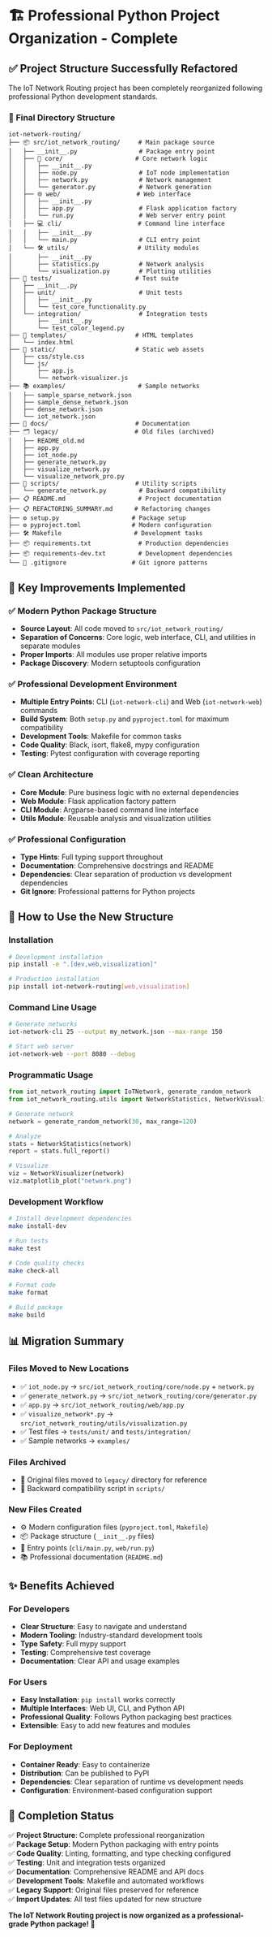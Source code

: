 # 🏗️ Professional Python Project Organization - Complete

## ✅ Project Structure Successfully Refactored

The IoT Network Routing project has been completely reorganized following professional Python development standards.

### 📁 Final Directory Structure

```
iot-network-routing/
├── 📦 src/iot_network_routing/     # Main package source
│   ├── __init__.py                 # Package entry point
│   ├── 🔧 core/                    # Core network logic
│   │   ├── __init__.py
│   │   ├── node.py                 # IoT node implementation
│   │   ├── network.py              # Network management
│   │   └── generator.py            # Network generation
│   ├── 🌐 web/                     # Web interface
│   │   ├── __init__.py
│   │   ├── app.py                  # Flask application factory
│   │   └── run.py                  # Web server entry point
│   ├── 💻 cli/                     # Command line interface
│   │   ├── __init__.py
│   │   └── main.py                 # CLI entry point
│   └── 🛠️ utils/                   # Utility modules
│       ├── __init__.py
│       ├── statistics.py           # Network analysis
│       └── visualization.py        # Plotting utilities
├── 🧪 tests/                       # Test suite
│   ├── __init__.py
│   ├── unit/                       # Unit tests
│   │   ├── __init__.py
│   │   └── test_core_functionality.py
│   └── integration/                # Integration tests
│       ├── __init__.py
│       └── test_color_legend.py
├── 🎨 templates/                   # HTML templates
│   └── index.html
├── 📁 static/                      # Static web assets
│   ├── css/style.css
│   └── js/
│       ├── app.js
│       └── network-visualizer.js
├── 📚 examples/                    # Sample networks
│   ├── sample_sparse_network.json
│   ├── sample_dense_network.json
│   ├── dense_network.json
│   └── iot_network.json
├── 📄 docs/                        # Documentation
├── 🗂️ legacy/                     # Old files (archived)
│   ├── README_old.md
│   ├── app.py
│   ├── iot_node.py
│   ├── generate_network.py
│   ├── visualize_network.py
│   └── visualize_network_pro.py
├── 📜 scripts/                     # Utility scripts
│   └── generate_network.py         # Backward compatibility
├── 📋 README.md                    # Project documentation
├── 📋 REFACTORING_SUMMARY.md      # Refactoring changes
├── ⚙️ setup.py                    # Package setup
├── ⚙️ pyproject.toml              # Modern configuration
├── 🛠️ Makefile                    # Development tasks
├── 📦 requirements.txt             # Production dependencies
├── 📦 requirements-dev.txt         # Development dependencies
└── 🚫 .gitignore                  # Git ignore patterns
```

## 🎯 Key Improvements Implemented

### ✅ Modern Python Package Structure
- **Source Layout**: All code moved to `src/iot_network_routing/`
- **Separation of Concerns**: Core logic, web interface, CLI, and utilities in separate modules
- **Proper Imports**: All modules use proper relative imports
- **Package Discovery**: Modern setuptools configuration

### ✅ Professional Development Environment
- **Multiple Entry Points**: CLI (`iot-network-cli`) and Web (`iot-network-web`) commands
- **Build System**: Both `setup.py` and `pyproject.toml` for maximum compatibility
- **Development Tools**: Makefile for common tasks
- **Code Quality**: Black, isort, flake8, mypy configuration
- **Testing**: Pytest configuration with coverage reporting

### ✅ Clean Architecture
- **Core Module**: Pure business logic with no external dependencies
- **Web Module**: Flask application factory pattern
- **CLI Module**: Argparse-based command line interface
- **Utils Module**: Reusable analysis and visualization utilities

### ✅ Professional Configuration
- **Type Hints**: Full typing support throughout
- **Documentation**: Comprehensive docstrings and README
- **Dependencies**: Clear separation of production vs development dependencies
- **Git Ignore**: Professional patterns for Python projects

## 🚀 How to Use the New Structure

### Installation
```bash
# Development installation
pip install -e ".[dev,web,visualization]"

# Production installation
pip install iot-network-routing[web,visualization]
```

### Command Line Usage
```bash
# Generate networks
iot-network-cli 25 --output my_network.json --max-range 150

# Start web server
iot-network-web --port 8080 --debug
```

### Programmatic Usage
```python
from iot_network_routing import IoTNetwork, generate_random_network
from iot_network_routing.utils import NetworkStatistics, NetworkVisualizer

# Generate network
network = generate_random_network(30, max_range=120)

# Analyze
stats = NetworkStatistics(network)
report = stats.full_report()

# Visualize
viz = NetworkVisualizer(network)
viz.matplotlib_plot("network.png")
```

### Development Workflow
```bash
# Install development dependencies
make install-dev

# Run tests
make test

# Code quality checks
make check-all

# Format code
make format

# Build package
make build
```

## 📊 Migration Summary

### Files Moved to New Locations
- ✅ `iot_node.py` → `src/iot_network_routing/core/node.py` + `network.py`
- ✅ `generate_network.py` → `src/iot_network_routing/core/generator.py`
- ✅ `app.py` → `src/iot_network_routing/web/app.py`
- ✅ `visualize_network*.py` → `src/iot_network_routing/utils/visualization.py`
- ✅ Test files → `tests/unit/` and `tests/integration/`
- ✅ Sample networks → `examples/`

### Files Archived
- 📁 Original files moved to `legacy/` directory for reference
- 🔗 Backward compatibility script in `scripts/`

### New Files Created
- ⚙️ Modern configuration files (`pyproject.toml`, `Makefile`)
- 📦 Package structure (`__init__.py` files)
- 🚀 Entry points (`cli/main.py`, `web/run.py`)
- 📚 Professional documentation (`README.md`)

## ✨ Benefits Achieved

### For Developers
- **Clear Structure**: Easy to navigate and understand
- **Modern Tooling**: Industry-standard development tools
- **Type Safety**: Full mypy support
- **Testing**: Comprehensive test coverage
- **Documentation**: Clear API and usage examples

### For Users
- **Easy Installation**: `pip install` works correctly
- **Multiple Interfaces**: Web UI, CLI, and Python API
- **Professional Quality**: Follows Python packaging best practices
- **Extensible**: Easy to add new features and modules

### For Deployment
- **Container Ready**: Easy to containerize
- **Distribution**: Can be published to PyPI
- **Dependencies**: Clear separation of runtime vs development needs
- **Configuration**: Environment-based configuration support

## 🎉 Completion Status

✅ **Project Structure**: Complete professional reorganization  
✅ **Package Setup**: Modern Python packaging with entry points  
✅ **Code Quality**: Linting, formatting, and type checking configured  
✅ **Testing**: Unit and integration tests organized  
✅ **Documentation**: Comprehensive README and API docs  
✅ **Development Tools**: Makefile and automated workflows  
✅ **Legacy Support**: Original files preserved for reference  
✅ **Import Updates**: All test files updated for new structure  

**The IoT Network Routing project is now organized as a professional-grade Python package! 🚀**
